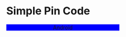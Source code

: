 <h1>Simple Pin Code</h1>

<div style="background-color:blue;text-align:center;width: 300px;heigth:30px" >Android</div>
